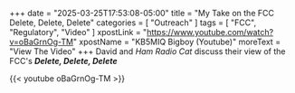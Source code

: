 +++
date = "2025-03-25T17:53:08-05:00"
title = "My Take on the FCC Delete, Delete, Delete"
categories = [ "Outreach" ]
tags = [ "FCC", "Regulatory", "Video" ]
xpostLink = "https://www.youtube.com/watch?v=oBaGrnOg-TM"
xpostName = "KB5MIQ Bigboy (Youtube)"
moreText = "View The Video"
+++
David and *Ham Radio Cat* discuss their view of the FCC's ***Delete, Delete,
Delete***
<!--more-->

{{< youtube oBaGrnOg-TM >}}
